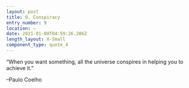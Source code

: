```yaml
---
layout: post
title: 9. Conspiracy
entry_number: 9
location: —
date: 2021-01-08T04:59:26.286Z
length_layout: X-Small
component_type: quote_4
---
```

“When you want something, all the universe conspires in helping you to achieve it.” 



–Paulo Coelho 
